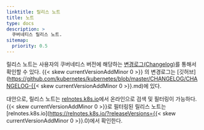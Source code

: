 ```yaml
---
linktitle: 릴리스 노트
title: 노트
type: docs
description: >
  쿠버네티스 릴리스 노트.
sitemap:
  priority: 0.5
---
```


릴리스 노트는 사용자의 쿠버네티스 버전에 해당하는 [변경로그(Changelog)](https://github.com/kubernetes/kubernetes/tree/master/CHANGELOG)를 통해서 확인할 수 있다. {{< skew currentVersionAddMinor 0 >}} 의 변경로그는 [깃허브](https://github.com/kubernetes/kubernetes/blob/master/CHANGELOG/CHANGELOG-{{< skew currentVersionAddMinor 0 >}}.md)에 있다.

대안으로, 릴리스 노트는 [relnotes.k8s.io](https://relnotes.k8s.io)에서 온라인으로 검색 및 필터링이 가능하다. {{< skew currentVersionAddMinor 0 >}}로 필터링된 릴리스 노트는 [relnotes.k8s.io](https://relnotes.k8s.io/?releaseVersions={{< skew currentVersionAddMinor 0 >}}.0)에서 확인한다.
